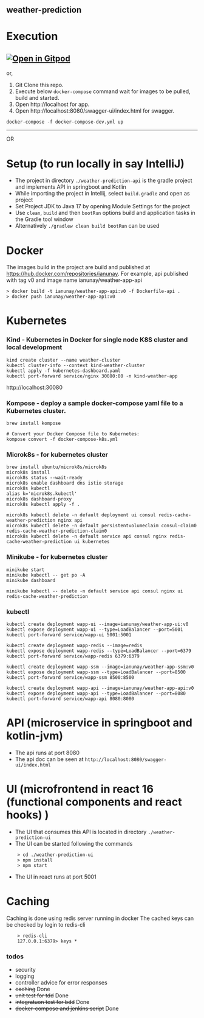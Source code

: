 ## weather-prediction

# Execution
[![Open in Gitpod](https://gitpod.io/button/open-in-gitpod.svg)](https://gitpod.io/#https://github.com/aa-tt/weather-prediction)
--
or,
1. Git Clone this repo.
2. Execute below `docker-compose` command wait for images to be pulled, build and started.
3. Open http://localhost for app.
4. Open http://localhost:8080/swagger-ui/index.html for swagger.

```shell
docker-compose -f docker-compose-dev.yml up
```

----
OR

# Setup (to run locally in say IntelliJ)
* The project in directory `./weather-prediction-api` is the gradle project and implements API in springboot and Kotlin
* While importing the project in Intellij, select `build.gradle` and open as project
* Set Project JDK to Java 17 by opening Module Settings for the project
* Use `clean`, `build` and then `bootRun` options build and application tasks in the Gradle tool window
* Alternatively `./gradlew clean build bootRun` can be used

# Docker
The images build in the project are build and published at https://hub.docker.com/repositories/ianunay.
For example, api published with tag v0 and image name ianunay/weather-app-api
```shell
> docker build -t ianunay/weather-app-api:v0 -f Dockerfile-api .
> docker push ianunay/weather-app-api:v0
```
# Kubernetes
### Kind - Kubernetes in Docker for single node K8S cluster and local development
```shell
kind create cluster --name weather-cluster
kubectl cluster-info --context kind-weather-cluster
kubectl apply -f kubernetes-dashboard.yaml
kubectl port-forward service/nginx 30080:80 -n kind-weather-app
````
http://localhost:30080

### Kompose - deploy a sample docker-compose yaml file to a Kubernetes cluster.
```
brew install kompose

# Convert your Docker Compose file to Kubernetes:
kompose convert -f docker-compose-k8s.yml
```
### Microk8s - for kubernetes cluster
```shell
brew install ubuntu/microk8s/microk8s
microk8s install
microk8s status --wait-ready
microk8s enable dashboard dns istio storage
microk8s kubectl
alias k='microk8s.kubectl'
microk8s dashboard-proxy
microk8s kubectl apply -f .

microk8s kubectl delete -n default deployment ui consul redis-cache-weather-prediction nginx api
microk8s kubectl delete -n default persistentvolumeclaim consul-claim0 redis-cache-weather-prediction-claim0
microk8s kubectl delete -n default service api consul nginx redis-cache-weather-prediction ui kubernetes
```
### Minikube - for kubernetes cluster
```shell
minikube start
minikube kubectl -- get po -A
minikube dashboard

minikube kubectl -- delete -n default service api consul nginx ui redis-cache-weather-prediction
```
### kubectl
```shell
kubectl create deployment wapp-ui --image=ianunay/weather-app-ui:v0
kubectl expose deployment wapp-ui --type=LoadBalancer --port=5001
kubectl port-forward service/wapp-ui 5001:5001

kubectl create deployment wapp-redis --image=redis
kubectl expose deployment wapp-redis --type=LoadBalancer --port=6379
kubectl port-forward service/wapp-redis 6379:6379

kubectl create deployment wapp-ssm --image=ianunay/weather-app-ssm:v0
kubectl expose deployment wapp-ssm --type=LoadBalancer --port=8500
kubectl port-forward service/wapp-ssm 8500:8500

kubectl create deployment wapp-api --image=ianunay/weather-app-api:v0
kubectl expose deployment wapp-api --type=LoadBalancer --port=8080
kubectl port-forward service/wapp-api 8080:8080
```
# API (microservice in springboot and kotlin-jvm)
* The api runs at port 8080
* The api doc can be seen at `http://localhost:8080/swagger-ui/index.html`

# UI (microfrontend in react 16 (functional components and react hooks) )
* The UI that consumes this API is located in directory `./weather-prediction-ui`
* The UI can be started following the commands
```shell
    > cd ./weather-prediction-ui
    > npm install
    > npm start
```
* The UI in react runs at port 5001

# Caching
Caching is done using redis server running in docker
The cached keys can be checked by login to redis-cli
```shell
    > redis-cli
    127.0.0.1:6379> keys *
```
### todos
- security
- logging
- controller advice for error responses
- ~~caching~~ Done
- ~~unit test for tdd~~ Done
- ~~integratuon test for bdd~~ Done
- ~~docker-compose and jenkins script~~ Done

